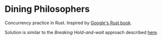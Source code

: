 # Dining Philosophers
Concurrency practice in Rust. Inspired by [Google's Rust book](https://google.github.io/comprehensive-rust/exercises/concurrency/dining-philosophers.html).

Solution is similar to the _Breaking Hold-and-wait_ approach described [here](https://w3.cs.jmu.edu/kirkpams/OpenCSF/Books/csf/html/DiningPhil.html).
